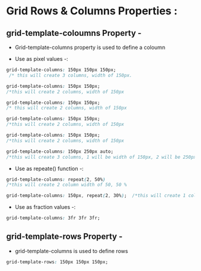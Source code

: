 # Grid Rows & Columns Properties :

## grid-template-coloumns Property -

* Grid-template-columns property is used to define a coloumn

* Use as pixel values -: 
```css
grid-template-columns: 150px 150px 150px;  
 /* this will create 3 columns, width of 150px. 
```
```css
grid-template-columns: 150px 150px;    
/*this will create 2 columns, width of 150px 
```
```css
grid-template-columns: 150px 150px;    
/* this will create 2 columns, width of 150px
```
```css
grid-template-columns: 150px 150px;    
/*this will create 2 columns, width of 150px
```
```css
grid-template-columns: 150px 150px;    
/*this will create 2 columns, width of 150px
```
 ```css
 grid-template-columns: 150px 250px auto;  
 /*this will create 3 columns, 1 will be width of 150px, 2 will be 250px width and 3 will be cover the rest width.
 ```
 * Use as repeate() function -: 
```css
grid-template-columns: repeat(2, 50%) 
/*this will create 2 column width of 50, 50 %
```
```css
grid-template-columns: 150px, repeat(2, 30%);  /*this will create 1 column of 150px & 2 columns of 30-30% width.
```
*  Use as fraction values -:
```css
grid-template-columns: 3fr 3fr 3fr;
```

## grid-template-rows Property -                  

* grid-template-columns is used to define rows 
```css
grid-template-rows: 150px 150px 150px;
```
